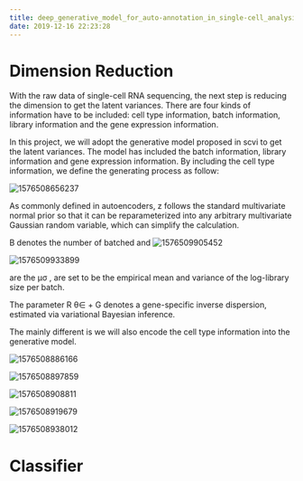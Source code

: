 ```yaml
---
title: deep_generative_model_for_auto-annotation_in_single-cell_analysis
date: 2019-12-16 22:23:28
---
```


# Dimension Reduction

With the raw data of single-cell RNA sequencing, the next step is reducing the dimension to get the latent variances. There are four kinds of information have to be included: cell type information, batch information, library information and the gene expression information. 

In this project, we will adopt the generative model proposed in scvi to get the latent variances.  The model has included the batch information, library information and gene expression information. By including the cell type information, we define the generating process as follow:

![1576508656237](C:\Users\admin\AppData\Roaming\Typora\typora-user-images\1576508656237.png)

As commonly defined in autoencoders, z follows the standard multivariate normal prior  so that it can be reparameterized  into any arbitrary multivariate Gaussian random variable, which can simplify the calculation. 

B denotes the number of batched and ![1576509905452](C:\Users\admin\AppData\Roaming\Typora\typora-user-images\1576509905452.png)

![1576509933899](C:\Users\admin\AppData\Roaming\Typora\typora-user-images\1576509933899.png)

are the  μσ , are set to be the empirical mean and variance of the log-library size per batch. 

The parameter R θ∈ + G denotes a gene-specific inverse dispersion, estimated via variational Bayesian inference. 



The mainly different is we will also encode the cell type information into the generative model.

![1576508886166](C:\Users\admin\AppData\Roaming\Typora\typora-user-images\1576508886166.png)

![1576508897859](C:\Users\admin\AppData\Roaming\Typora\typora-user-images\1576508897859.png)

![1576508908811](C:\Users\admin\AppData\Roaming\Typora\typora-user-images\1576508908811.png)

![1576508919679](C:\Users\admin\AppData\Roaming\Typora\typora-user-images\1576508919679.png)

![1576508938012](C:\Users\admin\AppData\Roaming\Typora\typora-user-images\1576508938012.png)

# Classifier